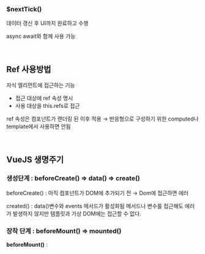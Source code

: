 ### $nextTick()

데이터 갱신 후 UI까지 완료하고 수행

async await와 함께 사용 가능

</br>

## Ref 사용방법

자식 엘리먼트에 접근하는 기능

- 접근 대상에 ref 속성 명시
- 사용 대상을 this.refs로 접근

ref 속성은 컴포넌트가 랜더링 된 이후 적용 → 반응형으로 구성하기 위한 computed나 template에서 사용하면 안됨

</br>

## VueJS 생명주기

### 생성단계 : beforeCreate() ⇒ data() ⇒ create()

beforeCreate() : 아직 컴포넌트가 DOM에 추가되기 전 → Dom에 접근하면 에러

created() : data()변수와 events 메서드가 활성화됨
메서드나 변수를 접근해도 에러가 발생하지 않지만 템플릿과 가상 DOM에는 접근할 수 없다.

### 장착 단계 : beforeMount() ⇒ mounted()

**beforeMount()** : <template> 태그가 실행된 후 실행

**mounted()** : 템플릿과 렌더링 된 돔에 접근할 수 있는 단계

- 자식 컴포넌트가 부모 컴포넌트보다 먼저 Mounted가 실행됨

### 수정 단계 : beforeUpdate() ⇒ update()

**beforeUpdate()** : Dom이 제 렌더링 되고 패치되기 직전에 실행
재 렌더링 전의 “새 상태의 데이터”를 얻을 수 있음 
여기서 값을 변경해도 재 랜더링 되지 않음

**update()** : 제 랜더링이 일어난 후 실행
DOM 업데이트가 완료된 상태, 연산과 기능이 가능
여기서 값을 변경하면 무한루프에 빠질 수 있음

### 소멸 단계 : beforeDestroy() ⇒ destroyed()

**beforeDestroy()** : 소멸(뷰 컴포넌트 제거) 직전에 호출

이벤트와 같은 부분을 제거

**destroyed()** : 소멸된 후에 호출

vue의 모든 디렉티브(v-)가 바인딩 헤제, 모든 이벤트 리스터가 제거, 모든 하위 Vue 컴포넌트도 삭제

![img.png](https://s3-us-west-2.amazonaws.com/secure.notion-static.com/00bc3837-8fa7-44fb-b571-e1e2f35d779b/img.png)

</br>


## vue export default 속성들

### computed

- 대상의 변경이 일어나야 호출

템플릿의 데이터 표현을 더 직관적이고 간결하게 도와주는 속성

템플릿에서 사용할만한 복잡한 로직을 정의

- 컴퓨티드 속성은 인자를 받지 않음
- HTTP통신과 같이 컴퓨팅 리소스가 많이 필요한 로직을 정의하지 않아야함
- getter, setter 사용가능

→ Computed는 계산되어 있는 결과를 그대로 반환한다.

⇒ 캐시를 사용하지 않아도 되는 경우 : method
캐시를 사용해야 하는 경우 : computed

### watch

1, 데이터를 업데이트 할 때 비동기처리나 무거운 처리(많은 처리)를 실행하고 싶은 경우

1. 감시할 데이터를 지정하고 그 데이터가 바뀌면 선언한 함수를 실행하라는 방식
computed속성은 계산해야 하는 목표 데이터를 정의하는 방식

### method

렌더링이 일어날 대마다 항사 함수 실행

### $nextTick()

모든 데이터의 업데이트나 랜더링이 끝난 후 DOM에 접근하는 함수

```jsx
created: function(){
	var self = this;

	for(var i = 0;i<100;i++){
		this._data.list.push(i);
	}

	this.$nextTick(function(){
		var dom = document.getElementById('item-0');
		dom.style.backgroundColor = 'red';
	});
}
```
